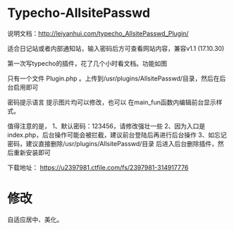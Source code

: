 # Typecho-AllsitePasswd
说明文档：http://leiyanhui.com/typecho_AllsitePasswd_Plugin/

适合日记站或者内部通知站，输入密码后方可查看网站内容，兼容v1.1 (17.10.30)

第一次写typecho的插件，花了几个小时看文档。功能如图

只有一个文件 Plugin.php 。上传到/usr/plugins/AllsitePasswd/目录，然后在后台启用即可

密码提示语言 提示图片均可以修改，也可以 在main_fun函数内编辑前台显示样式。

值得注意的是，
1、默认密码：123456，请修改强壮一些
2、因为入口是index.php，后台操作可能会被拦截，建议前台登陆后再进行后台操作
3、如忘记密码，建议直接删除/usr/plugins/AllsitePasswd/目录 后进入后台删除插件，然后重新安装即可

下载地址：
https://u2397981.ctfile.com/fs/2397981-314917776

# 修改
自适应居中、美化。
